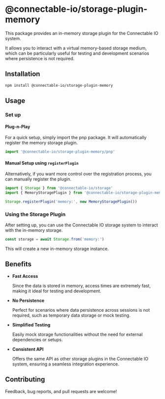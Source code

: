 # @connectable-io/storage-plugin-memory

This package provides an in-memory storage plugin for the Connectable IO system.

It allows you to interact with a virtual memory-based storage medium,
which can be particularly useful for testing and development scenarios where persistence is not required.

## Installation

```bash
npm install @connectable-io/storage-plugin-memory
```

## Usage

### Set up

#### Plug-n-Play

For a quick setup, simply import the pnp package. It will automatically register the memory storage plugin.

```ts
import '@connectable-io/storage-plugin-memory/pnp'
```

#### Manual Setup using `registerPlugin`

Alternatively, if you want more control over the registration process, you can manually register the plugin.

```ts
import { Storage } from '@connectable-io/storage'
import { MemoryStoragePlugin } from '@connectable-io/storage-plugin-memory'

Storage.registerPlugin('memory:', new MemoryStoragePlugin())
```

### Using the Storage Plugin

After setting up, you can use the Connectable IO storage system to interact with the in-memory storage.

```ts
const storage = await Storage.from('memory:')
```

This will create a new in-memory storage instance.

## Benefits

- **Fast Access**

  Since the data is stored in memory, access times are extremely fast, making it ideal for testing and development.

- **No Persistence**

  Perfect for scenarios where data persistence across sessions is not required, such as temporary data storage or mock testing.

- **Simplified Testing**

  Easily mock storage functionalities without the need for external dependencies or setups.

- **Consistent API**

  Offers the same API as other storage plugins in the Connectable IO system, ensuring a seamless integration experience.

## Contributing

Feedback, bug reports, and pull requests are welcome!
